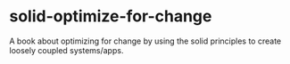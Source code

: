 # solid-optimize-for-change
A book about optimizing for change by using the solid principles to create loosely coupled systems/apps.
